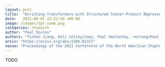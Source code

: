 ```yaml
---
layout: post
title:  "Enriching Transformers with Structured Tensor-Product Representations for Abstractive Summarization"
date:   2021-06-01 22:21:59 +00:00
image: /images/tpt-summ.png
categories: research
author: "Paul Soulos"
authors: "Yichen Jiang, Asli Celikyilmaz, Paul Smolensky, <strong>Paul Soulos</strong>, Sudha Rao, Hamid Palangi, Roland Fernandez, Caitlin Smith, Mohit Bansal, Jianfeng Gao"
arxiv: "https://arxiv.org/abs/2106.01317"
venue: "Proceedings of the 2021 Conference of the North American Chapter of the Association for Computational Linguistics: Human Language Technologies"
---
```

TODO


